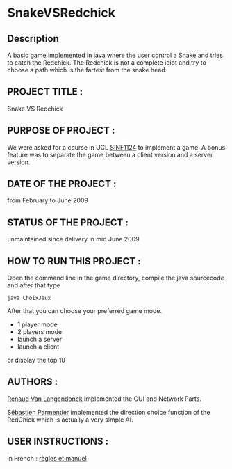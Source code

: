 # SnakeVSRedchick

## Description 

A basic game implemented in java where the user control a Snake and tries to catch the Redchick.
The Redchick is not a complete idiot and try to choose a path which is the fartest from the snake head.


## PROJECT TITLE :

Snake VS Redchick


## PURPOSE OF PROJECT :
We were asked for a course in UCL [SINF1124](https://sites.uclouvain.be/archives-portail/cdc2008/en-cours-2008-sinf1124.html)
 to implement a game. A bonus feature was to separate the game between a client version and a server version.


## DATE OF THE PROJECT : 

from February to June 2009

## STATUS OF THE PROJECT : 

unmaintained since delivery in mid June 2009


## HOW TO RUN THIS PROJECT :
Open the command line in the game directory, compile the java sourcecode and after that type

```java ChoixJeux ``` 

After that you can choose your preferred game mode.

- 1 player mode
- 2 players mode
- launch a server
- launch a client

or display the top 10

## AUTHORS :

[Renaud Van Langendonck](https://www.linkedin.com/in/renaud-van-langendonck-ba876719/) implemented the GUI and Network Parts.

[Sébastien Parmentier](https://www.linkedin.com/in/s%C3%A9bastien-parmentier/) implemented the direction choice function of the RedChick which is actually a very simple AI.


## USER INSTRUCTIONS :

in French : [règles et manuel](règles.md)
